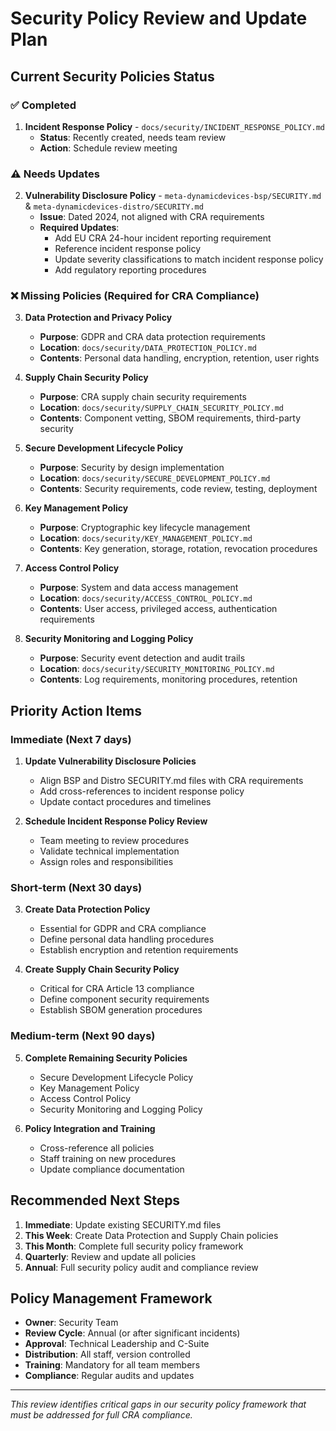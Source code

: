 # Security Policy Review and Update Plan

## Current Security Policies Status

### ✅ **Completed**
1. **Incident Response Policy** - `docs/security/INCIDENT_RESPONSE_POLICY.md`
   - **Status**: Recently created, needs team review
   - **Action**: Schedule review meeting

### ⚠️ **Needs Updates**
2. **Vulnerability Disclosure Policy** - `meta-dynamicdevices-bsp/SECURITY.md` & `meta-dynamicdevices-distro/SECURITY.md`
   - **Issue**: Dated 2024, not aligned with CRA requirements
   - **Required Updates**:
     - Add EU CRA 24-hour incident reporting requirement
     - Reference incident response policy
     - Update severity classifications to match incident response policy
     - Add regulatory reporting procedures

### ❌ **Missing Policies (Required for CRA Compliance)**

3. **Data Protection and Privacy Policy**
   - **Purpose**: GDPR and CRA data protection requirements
   - **Location**: `docs/security/DATA_PROTECTION_POLICY.md`
   - **Contents**: Personal data handling, encryption, retention, user rights

4. **Supply Chain Security Policy**
   - **Purpose**: CRA supply chain security requirements
   - **Location**: `docs/security/SUPPLY_CHAIN_SECURITY_POLICY.md`
   - **Contents**: Component vetting, SBOM requirements, third-party security

5. **Secure Development Lifecycle Policy**
   - **Purpose**: Security by design implementation
   - **Location**: `docs/security/SECURE_DEVELOPMENT_POLICY.md`
   - **Contents**: Security requirements, code review, testing, deployment

6. **Key Management Policy**
   - **Purpose**: Cryptographic key lifecycle management
   - **Location**: `docs/security/KEY_MANAGEMENT_POLICY.md`
   - **Contents**: Key generation, storage, rotation, revocation procedures

7. **Access Control Policy**
   - **Purpose**: System and data access management
   - **Location**: `docs/security/ACCESS_CONTROL_POLICY.md`
   - **Contents**: User access, privileged access, authentication requirements

8. **Security Monitoring and Logging Policy**
   - **Purpose**: Security event detection and audit trails
   - **Location**: `docs/security/SECURITY_MONITORING_POLICY.md`
   - **Contents**: Log requirements, monitoring procedures, retention

## Priority Action Items

### **Immediate (Next 7 days)**
1. **Update Vulnerability Disclosure Policies**
   - Align BSP and Distro SECURITY.md files with CRA requirements
   - Add cross-references to incident response policy
   - Update contact procedures and timelines

2. **Schedule Incident Response Policy Review**
   - Team meeting to review procedures
   - Validate technical implementation
   - Assign roles and responsibilities

### **Short-term (Next 30 days)**
3. **Create Data Protection Policy**
   - Essential for GDPR and CRA compliance
   - Define personal data handling procedures
   - Establish encryption and retention requirements

4. **Create Supply Chain Security Policy**
   - Critical for CRA Article 13 compliance
   - Define component security requirements
   - Establish SBOM generation procedures

### **Medium-term (Next 90 days)**
5. **Complete Remaining Security Policies**
   - Secure Development Lifecycle Policy
   - Key Management Policy
   - Access Control Policy
   - Security Monitoring and Logging Policy

6. **Policy Integration and Training**
   - Cross-reference all policies
   - Staff training on new procedures
   - Update compliance documentation

## Recommended Next Steps

1. **Immediate**: Update existing SECURITY.md files
2. **This Week**: Create Data Protection and Supply Chain policies
3. **This Month**: Complete full security policy framework
4. **Quarterly**: Review and update all policies
5. **Annual**: Full security policy audit and compliance review

## Policy Management Framework

- **Owner**: Security Team
- **Review Cycle**: Annual (or after significant incidents)
- **Approval**: Technical Leadership and C-Suite
- **Distribution**: All staff, version controlled
- **Training**: Mandatory for all team members
- **Compliance**: Regular audits and updates

---

*This review identifies critical gaps in our security policy framework that must be addressed for full CRA compliance.*
